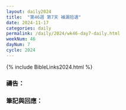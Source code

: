 ```yaml
---
layout: daily2024
title:  "第46週 第7天 補漏拾遺"
date: 2024-11-17
categories: daily
permalink: /daily/2024/wk46-day7-daily.html
weekNum: 46
dayNum: 7
cycle: 2024
---
```


{% include BibleLinks2024.html %}

### 禱告：

### 筆記與回應：
